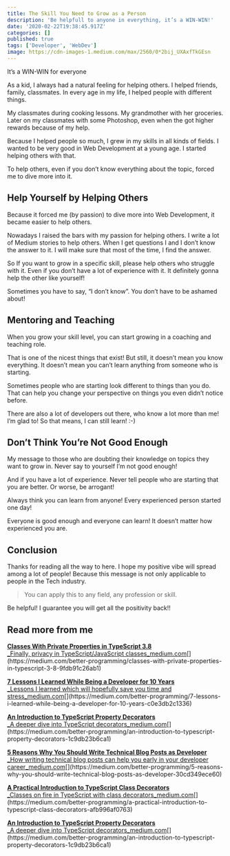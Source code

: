 ```yaml
---
title: The Skill You Need to Grow as a Person
description: 'Be helpfull to anyone in everything, it’s a WIN-WIN!'
date: '2020-02-22T19:38:45.917Z'
categories: []
published: true
tags: ['Developer', 'WebDev']
image: https://cdn-images-1.medium.com/max/2560/0*2bij_UXAxfTkGEsn
---
```


It’s a WIN-WIN for everyone

As a kid, I always had a natural feeling for helping others. I helped friends, family, classmates. In every age in my life, I helped people with different things.

My classmates during cooking lessons. My grandmother with her groceries. Later on my classmates with some Photoshop, even when the got higher rewards because of my help.

Because I helped people so much, I grew in my skills in all kinds of fields. I wanted to be very good in Web Development at a young age. I started helping others with that.

To help others, even if you don’t know everything about the topic, forced me to dive more into it.

## Help Yourself by Helping Others

Because it forced me (by passion) to dive more into Web Development, it became easier to help others.

Nowadays I raised the bars with my passion for helping others. I write a lot of Medium stories to help others. When I get questions I and I don’t know the answer to it. I will make sure that most of the time, I find the answer.

So If you want to grow in a specific skill, please help others who struggle with it. Even if you don’t have a lot of experience with it. It definitely gonna help the other like yourself!

Sometimes you have to say, “I don’t know”. You don’t have to be ashamed about!

## Mentoring and Teaching

When you grow your skill level, you can start growing in a coaching and teaching role.

That is one of the nicest things that exist! But still, it doesn’t mean you know everything. It doesn’t mean you can’t learn anything from someone who is starting.

Sometimes people who are starting look different to things than you do. That can help you change your perspective on things you even didn’t notice before.

There are also a lot of developers out there, who know a lot more than me! I’m glad to! So that means, I can still learn! :-)

## Don’t Think You’re Not Good Enough

My message to those who are doubting their knowledge on topics they want to grow in. Never say to yourself I’m not good enough!

And if you have a lot of experience. Never tell people who are starting that you are better. Or worse, be arrogant!

Always think you can learn from anyone! Every experienced person started one day!

Everyone is good enough and everyone can learn! It doesn’t matter how experienced you are.

## Conclusion

Thanks for reading all the way to here. I hope my positive vibe will spread among a lot of people! Because this message is not only applicable to people in the Tech industry.

> You can apply this to any field, any profession or skill.

Be helpful! I guarantee you will get all the positivity back!!

## Read more from me

[**Classes With Private Properties in TypeScript 3.8**  
_Finally, privacy in TypeScript/JavaScript classes_medium.com](https://medium.com/better-programming/classes-with-private-properties-in-typescript-3-8-9fdb91c26ab1 "https://medium.com/better-programming/classes-with-private-properties-in-typescript-3-8-9fdb91c26ab1")[](https://medium.com/better-programming/classes-with-private-properties-in-typescript-3-8-9fdb91c26ab1)

[**7 Lessons I Learned While Being a Developer for 10 Years**  
_Lessons I learned which will hopefully save you time and stress_medium.com](https://medium.com/better-programming/7-lessons-i-learned-while-being-a-developer-for-10-years-c0e3db2c1336 "https://medium.com/better-programming/7-lessons-i-learned-while-being-a-developer-for-10-years-c0e3db2c1336")[](https://medium.com/better-programming/7-lessons-i-learned-while-being-a-developer-for-10-years-c0e3db2c1336)

[**An Introduction to TypeScript Property Decorators**  
_A deeper dive into TypeScript decorators_medium.com](https://medium.com/better-programming/an-introduction-to-typescript-property-decorators-1c9db23b6ca1 "https://medium.com/better-programming/an-introduction-to-typescript-property-decorators-1c9db23b6ca1")[](https://medium.com/better-programming/an-introduction-to-typescript-property-decorators-1c9db23b6ca1)

[**5 Reasons Why You Should Write Technical Blog Posts as Developer**  
_How writing technical blog posts can help you early in your developer career_medium.com](https://medium.com/better-programming/5-reasons-why-you-should-write-technical-blog-posts-as-developer-30cd349ece60 "https://medium.com/better-programming/5-reasons-why-you-should-write-technical-blog-posts-as-developer-30cd349ece60")[](https://medium.com/better-programming/5-reasons-why-you-should-write-technical-blog-posts-as-developer-30cd349ece60)

[**A Practical Introduction to TypeScript Class Decorators**  
_Classes on fire in TypeScript with class decorators_medium.com](https://medium.com/better-programming/a-practical-introduction-to-typescript-class-decorators-afb996af0763 "https://medium.com/better-programming/a-practical-introduction-to-typescript-class-decorators-afb996af0763")[](https://medium.com/better-programming/a-practical-introduction-to-typescript-class-decorators-afb996af0763)

[**An Introduction to TypeScript Property Decorators**  
_A deeper dive into TypeScript decorators_medium.com](https://medium.com/better-programming/an-introduction-to-typescript-property-decorators-1c9db23b6ca1 "https://medium.com/better-programming/an-introduction-to-typescript-property-decorators-1c9db23b6ca1")[](https://medium.com/better-programming/an-introduction-to-typescript-property-decorators-1c9db23b6ca1)